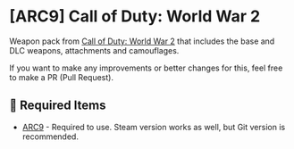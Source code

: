 # [ARC9] Call of Duty: World War 2
Weapon pack from [Call of Duty: World War 2](https://store.steampowered.com/app/476600/Call_of_Duty_WWII/) that includes the base and DLC weapons, attachments and camouflages.

If you want to make any improvements or better changes for this, feel free to make a PR (Pull Request).

## 🔽 Required Items

 - [ARC9](https://github.com/HaodongMo/ARC-9) - Required to use. Steam version works as well, but Git version is recommended.
